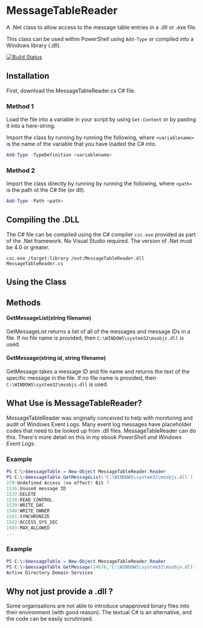 # MessageTableReader

A .Net class to allow access to the message table entries in a .dll or .exe file.

This class can be used within PowerShell using ``Add-Type`` or compiled into a Windows library (.dll).

[![Build Status](https://dev.azure.com/wightsci/GitHubRepos/_apis/build/status/wightsci.MessageTableReader?branchName=master)](https://dev.azure.com/wightsci/GitHubRepos/_build/latest?definitionId=3&branchName=master)

## Installation
First, download the MessageTableReader.cs C# file.

### Method 1
Load the file into a variable in your script by using ``Get-Content`` or by pasting it into a here-string.

Import the class by running by running the following, where ``<variablename>`` is the name of the variable that you have loaded the C# into. 
```PowerShell
Add-Type -TypeDefinition <variablename>
```

### Method 2
Import the class directly by running by running the following, where ``<path>`` is the path ot the C# file (or dll). 
```PowerShell
Add-Type -Path <path>
```
## Compiling the .DLL
The C# file can be compiled using the C# complier ```csc.exe``` provided as part of the .Net framework. No Visual Studio required. The version of .Net must be 4.0 or greater.

``csc.exe /target:library /out:MessageTableReader.dll MessageTableReader.cs``

## Using the Class

## Methods

#### GetMessageList(string filename)
GetMessageList returns a list of all of the messages and message IDs in a file. If no file name is provided, then ``C:\WINDOWS\system32\msobjs.dll`` is used.

#### GetMessage(string id, string filename)
GetMessage takes a message ID and file name and returns the text of the specific message in the file. If no file name is provided, then ``C:\WINDOWS\system32\msobjs.dll`` is used.

## What Use is MessageTableReader?

MessageTableReader was originally conceived to help with monitoring and audit of Windows Event Logs. Many event log messages have placeholder codes that need to be looked up from .dll files. MessageTableReader can do this. There's more detail on this in my ebook *PowerShell and Windows Event Logs*.

### Example
```PowerShell
PS C:\>$messageTable = New-Object MessageTableReader.Reader
PS C:\>$messageTable.GetMessageList('C:\WINDOWS\system32\msobjs.dll')
279:Undefined Access (no effect) Bit 7
1536:Unused message ID
1537:DELETE
1538:READ_CONTROL
1539:WRITE_DAC
1540:WRITE_OWNER
1541:SYNCHRONIZE
1542:ACCESS_SYS_SEC
1543:MAX_ALLOWED
...
```

### Example
```PowerShell
PS C:\>$messageTable = New-Object MessageTableReader.Reader
PS C:\>$messageTable.GetMessage(14676,'C:\WINDOWS\system32\msobjs.dll')
Active Directory Domain Services
```
## Why not just provide a .dll ?
Some organisations are not able to introduce unapproved binary files into their environment (with good reason). The textual C# is an alternative, and the code can be easily scrutinised.